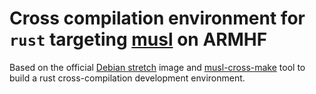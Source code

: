 # Cross compilation environment for `rust` targeting [musl](https://www.musl-libc.org/) on ARMHF

Based on the official [Debian stretch](https://github.com/sensorfu/rust-musl-arm.git) image and
[musl-cross-make](https://github.com/richfelker/musl-cross-make) tool to build a
rust cross-compilation development environment.
